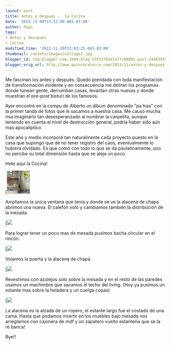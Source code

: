 ```yaml
---
layout: post
title: Antes y Después -  la Cocina
date: '2013-11-08T13:53:00.001-03:00'
author: Pepi
tags:
- Antes y desupués
- Cocina
modified_time: '2013-11-29T22:03:25.083-03:00'
thumbnail: /assets/images/collage1.jpg
blogger_id: tag:blogger.com,1999:blog-5353278341477100992.post-2448345541796123638
blogger_orig_url: http://www.quincecatorce.com/2013/11/antes-y-despues-la-cocina.html
---
```


Me fascinan los antes y después. Quedo prendada con toda manifestación de transformación evidente y en consecuencia me deliran los programas donde tunean gente, derrumban casas, levantan otras nuevas y donde muestran el pre-post bisturí de los famosos.  
  


Ayer encontré en la compu de Alberto un álbum denominado "pa´tras" con la primer tanda de fotos que le sacamos a nuestra casa. Me causó mucha risa imaginarlo tan desesperanzado al nombrar la carpetita, aunque teniendo en cuenta el nivel de destrucción general, podría haber sido aún mas apocalíptico.

  
Este año y medio incorporé tan naturalmente cada proyecto puesto en la casa que supongo que de no tener registro del caos, eventualmente lo hubiera olvidado. Es que como con todo lo que se da paulatinamente, uno no percibe su total dimensión hasta que se aleja un poco.

  
Hete aquí la Cocina!

[![](/assets/images/collage1.jpg)

Ampliamos la única ventana que tenía y donde se ve la alacena de chapa abrimos una nueva. El calefón voló y cambiamos también la distribución de la mesada.

  
  
  


[![](/assets/images/collage2.jpg)

Para lograr tener un poco mas de mesada pusimos bacha circular en el rincón.  
  


[![](/assets/images/collage3.jpg)

 Volamos la puerta y la alacena de chapa.  
  


[![](/assets/images/collage4.jpg)

 Revestimos con azulejos solo sobre la mesada y en el resto de las paredes usamos un machimbre que sacamos el techo del living.  (Hoy ya pusimos un estante mas sobre la heladera y un cuelga copas)  
  


[![](/assets/images/collage5.jpg)

La alacena es la alzada de un ropero,  el estante largo fue el costado de una cama. Hasta que podamos invertir en los muebles bajo mesada nos arreglamos con cajonera de mdf y un zapatero vuelto estantería que se la re banca!

Bye!!
